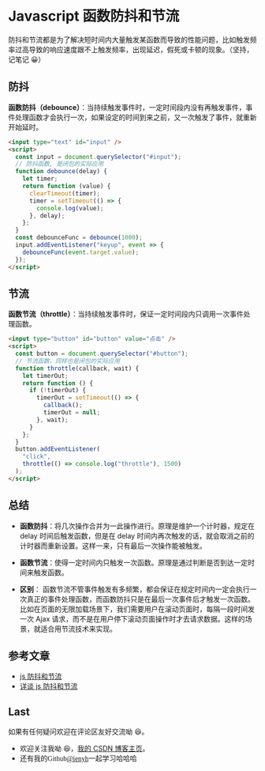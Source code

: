 # Javascript 函数防抖和节流

防抖和节流都是为了解决短时间内大量触发某函数而导致的性能问题，比如触发频率过高导致的响应速度跟不上触发频率，出现延迟，假死或卡顿的现象。（坚持，记笔记 😀）

## 防抖

**函数防抖（debounce）**：当持续触发事件时，一定时间段内没有再触发事件，事件处理函数才会执行一次，如果设定的时间到来之前，又一次触发了事件，就重新开始延时。

```html
<input type="text" id="input" />
<script>
  const input = document.querySelector("#input");
  // 防抖函数, 是闭包的实际应用
  function debounce(delay) {
    let timer;
    return function (value) {
      clearTimeout(timer);
      timer = setTimeout(() => {
        console.log(value);
      }, delay);
    };
  }
  const debounceFunc = debounce(1000);
  input.addEventListener("keyup", event => {
    debounceFunc(event.target.value);
  });
</script>
```

## 节流

**函数节流（throttle）**：当持续触发事件时，保证一定时间段内只调用一次事件处理函数。

```html
<input type="button" id="button" value="点击" />
<script>
  const button = document.querySelector("#button");
  // 节流函数，同样也是闭包的实际应用
  function throttle(callback, wait) {
    let timerOut;
    return function () {
      if (!timerOut) {
        timerOut = setTimeout(() => {
          callback();
          timerOut = null;
        }, wait);
      }
    };
  }
  button.addEventListener(
    "click",
    throttle(() => console.log("throttle"), 1500)
  );
</script>
```

## 总结

- **函数防抖**：将几次操作合并为一此操作进行。原理是维护一个计时器，规定在 delay 时间后触发函数，但是在 delay 时间内再次触发的话，就会取消之前的计时器而重新设置。这样一来，只有最后一次操作能被触发。

- **函数节流**：使得一定时间内只触发一次函数。原理是通过判断是否到达一定时间来触发函数。

- **区别**： 函数节流不管事件触发有多频繁，都会保证在规定时间内一定会执行一次真正的事件处理函数，而函数防抖只是在最后一次事件后才触发一次函数。 比如在页面的无限加载场景下，我们需要用户在滚动页面时，每隔一段时间发一次 Ajax 请求，而不是在用户停下滚动页面操作时才去请求数据。这样的场景，就适合用节流技术来实现。

## 参考文章

- [js 防抖和节流](https://www.cnblogs.com/momo798/p/9177767.html)
- [详谈 js 防抖和节流](https://zhuanlan.zhihu.com/p/51608574)

## Last

如果有任何疑问欢迎在评论区友好交流呦 😆。

- 欢迎关注我呦 😆，[我的 CSDN 博客主页](https://blog.csdn.net/qq_45265059)。
- 还有我的<font face="Hack">Github[@ienyh](https://github.com/ienyh)<font>一起学习哈哈哈 👨‍💻

